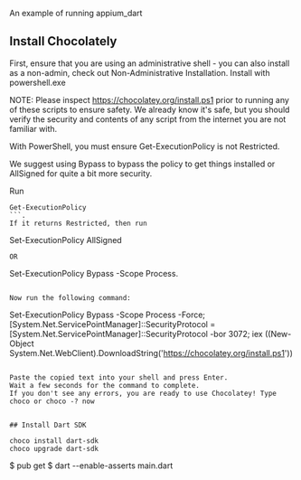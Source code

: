 An example of running appium_dart

## Install Chocolately

First, ensure that you are using an administrative shell - you can also install as a non-admin, check out Non-Administrative Installation.
Install with powershell.exe

NOTE: Please inspect https://chocolatey.org/install.ps1 prior to running any of these scripts to ensure safety. We already know it's safe, but you should verify the security and contents of any script from the internet you are not familiar with. 

With PowerShell, you must ensure Get-ExecutionPolicy is not Restricted. 

We suggest using Bypass to bypass the policy to get things installed or AllSigned for quite a bit more security.

Run 
```
Get-ExecutionPolicy
```. 
If it returns Restricted, then run 
```
Set-ExecutionPolicy AllSigned
```
OR
```
Set-ExecutionPolicy Bypass -Scope Process.
```

Now run the following command:
```
Set-ExecutionPolicy Bypass -Scope Process -Force; [System.Net.ServicePointManager]::SecurityProtocol = [System.Net.ServicePointManager]::SecurityProtocol -bor 3072; iex ((New-Object System.Net.WebClient).DownloadString('https://chocolatey.org/install.ps1'))
```

Paste the copied text into your shell and press Enter.
Wait a few seconds for the command to complete.
If you don't see any errors, you are ready to use Chocolatey! Type choco or choco -? now


## Install Dart SDK

choco install dart-sdk
choco upgrade dart-sdk

```
$ pub get
$ dart --enable-asserts main.dart
```
